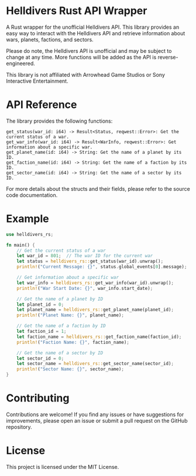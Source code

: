 # Helldivers Rust API Wrapper

A Rust wrapper for the unofficial Helldivers API. This library provides an easy way to interact with the Helldivers API 
and retrieve information about wars, planets, factions, and sectors.

Please do note, the Helldivers API is unofficial and may be subject to change at any time. 
More functions will be added as the API is reverse-engineered.

This library is not affiliated with Arrowhead Game Studios or Sony Interactive Entertainment.


# API Reference

The library provides the following functions:

    get_status(war_id: i64) -> Result<Status, reqwest::Error>: Get the current status of a war.
    get_war_info(war_id: i64) -> Result<WarInfo, reqwest::Error>: Get information about a specific war.
    get_planet_name(id: i64) -> String: Get the name of a planet by its ID.
    get_faction_name(id: i64) -> String: Get the name of a faction by its ID.
    get_sector_name(id: i64) -> String: Get the name of a sector by its ID.

For more details about the structs and their fields, please refer to the source code documentation.

# Example 

```rust
use helldivers_rs;

fn main() {
    // Get the current status of a war
    let war_id = 801;  // The war ID for the current war
    let status = helldivers_rs::get_status(war_id).unwrap();
    println!("Current Message: {}", status.global_events[0].message);

    // Get information about a specific war
    let war_info = helldivers_rs::get_war_info(war_id).unwrap();
    println!("War Start Date: {}", war_info.start_date);

    // Get the name of a planet by ID
    let planet_id = 0;
    let planet_name = helldivers_rs::get_planet_name(planet_id);
    println!("Planet Name: {}", planet_name);

    // Get the name of a faction by ID
    let faction_id = 1;
    let faction_name = helldivers_rs::get_faction_name(faction_id);
    println!("Faction Name: {}", faction_name);

    // Get the name of a sector by ID
    let sector_id = 0;
    let sector_name = helldivers_rs::get_sector_name(sector_id);
    println!("Sector Name: {}", sector_name);
}
```

# Contributing

Contributions are welcome! If you find any issues or have suggestions for improvements, please open an issue or submit a pull request on the GitHub repository.

# License

This project is licensed under the MIT License.